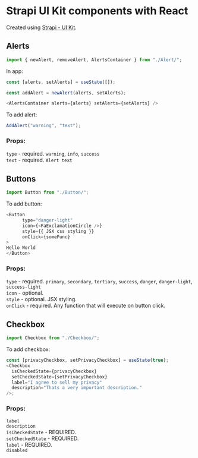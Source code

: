 # Strapi UI Kit components with React

Created using [Strapi - UI Kit](https://www.figma.com/community/file/1050701975985000987).

## Alerts

```js
import { newAlert, removeAlert, AlertsContainer } from "./Alert/";
```

In app:

```js
const [alerts, setAlerts] = useState([]);
```

```js
const addAlert = newAlert(alerts, setAlerts);
```

```js
<AlertsContainer alerts={alerts} setAlerts={setAlerts} />
```

To add alert:

```js
AddAlert("warning", "text");
```

### Props:

`type` - required. `warning`, `info`, `success`<br>
`text` - required. `Alert text`<br>

## Buttons

```js
import Button from "./Button/";
```

To add button:

```js
<Button
      type="danger-light"
      icon={<FaExclamationCircle />}
      style={{ JSX css styling }}
      onClick={someFunc}
>
Hello World
</Button>
```

### Props:

`type` - required. `primary`, `secondary`, `tertiary`, `success`, `danger`, `danger-light`, `success-light`<br>
`icon` - optional. <br>
`style` - optional. JSX styling. <br>
`onClick` - required. Any function that will execute on button click.

## Checkbox

```js
import Checkbox from "./Checkbox/";
```

To add checkbox:

```js
const [privacyCheckbox, setPrivacyCheckbox] = useState(true);
<Checkbox
  isCheckedState={privacyCheckbox}
  setCheckedState={setPrivacyCheckbox}
  label="I agree to sell my privacy"
  description="Thats a very important description."
/>;
```

### Props:

`label` <br>
`description` <br>
`isCheckedState` - REQUIRED. <br>
`setCheckedState` - REQUIRED.<br>
`label` - REQUIRED.<br>
`disabled` <br>
